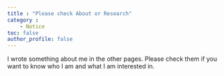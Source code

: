 ```yaml
---
title : "Please check About or Research"
category :
    - Notice
toc: false
author_profile: false
---
```


I wrote something about me in the other pages.
Please check them if you want to know who I am and what I am interested in.